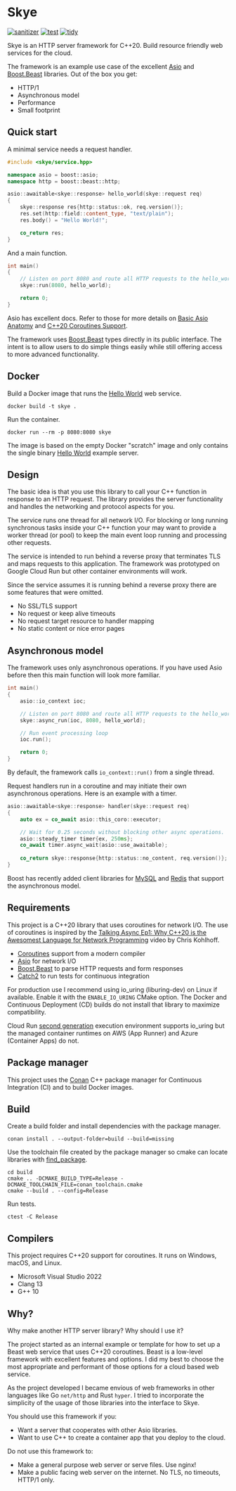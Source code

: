 # Skye

[![sanitizer](https://github.com/luketokheim/skye/actions/workflows/sanitizer.yaml/badge.svg)](https://github.com/luketokheim/skye/actions/workflows/sanitizer.yaml)
[![test](https://github.com/luketokheim/skye/actions/workflows/test.yaml/badge.svg)](https://github.com/luketokheim/skye/actions/workflows/test.yaml)
[![tidy](https://github.com/luketokheim/skye/actions/workflows/tidy.yaml/badge.svg)](https://github.com/luketokheim/skye/actions/workflows/tidy.yaml)

Skye is an HTTP server framework for C++20. Build resource friendly web services
for the cloud.

The framework is an example use case of the excellent [Asio](https://think-async.com/Asio/) and
[Boost.Beast](https://github.com/boostorg/beast) libraries. Out of the box you get:

- HTTP/1
- Asynchronous model
- Performance
- Small footprint

## Quick start

A minimal service needs a request handler.

```cpp
#include <skye/service.hpp>

namespace asio = boost::asio;
namespace http = boost::beast::http;

asio::awaitable<skye::response> hello_world(skye::request req)
{
    skye::response res{http::status::ok, req.version()};
    res.set(http::field::content_type, "text/plain");
    res.body() = "Hello World!";

    co_return res;
}
```

And a main function.

```cpp
int main()
{
    // Listen on port 8080 and route all HTTP requests to the hello_world handler
    skye::run(8080, hello_world);

    return 0;
}
```

Asio has excellent docs. Refer to those for more details on
[Basic Asio Anatomy](https://think-async.com/Asio/asio-1.26.0/doc/asio/overview/basics.html)
and [C++20 Coroutines Support](https://think-async.com/Asio/asio-1.26.0/doc/asio/overview/composition/cpp20_coroutines.html).

The framework uses [Boost.Beast](https://www.boost.org/doc/libs/release/libs/beast/doc/html/index.html)
types directly in its public interface. The intent is to allow users to do simple things easily
while still offering access to more advanced functionality.

## Docker

Build a Docker image that runs the [Hello World](examples/hello.cpp) web service.

```console
docker build -t skye .
```

Run the container.

```console
docker run --rm -p 8080:8080 skye
```

The image is based on the empty Docker "scratch" image and only contains the
single binary [Hello World](examples/hello.cpp) example server.

## Design

The basic idea is that you use this library to call your C++ function in response
to an HTTP request. The library provides the server functionality and handles the
networking and protocol aspects for you.

The service runs one thread for all network I/O. For blocking or long running
synchronous tasks inside your C++ function your may want to provide a worker
thread (or pool) to keep the main event loop running and processing other requests.

The service is intended to run behind a reverse proxy that terminates TLS and
maps requests to this application. The framework was prototyped on Google Cloud
Run but other container environments will work.

Since the service assumes it is running behind a reverse proxy there are some
features that were omitted.

- No SSL/TLS support
- No request or keep alive timeouts
- No request target resource to handler mapping
- No static content or nice error pages

## Asynchronous model

The framework uses only asynchronous operations. If you have used Asio before then
this main function will look more familiar.

```cpp
int main()
{
    asio::io_context ioc;

    // Listen on port 8080 and route all HTTP requests to the hello_world handler
    skye::async_run(ioc, 8080, hello_world);

    // Run event processing loop
    ioc.run();

    return 0;
}
```

By default, the framework calls `io_context::run()` from a single thread.

Request handlers run in a coroutine and may initiate their own asynchronous 
operations. Here is an example with a timer.

```cpp
asio::awaitable<skye::response> handler(skye::request req)
{
    auto ex = co_await asio::this_coro::executor;

    // Wait for 0.25 seconds without blocking other async operations.
    asio::steady_timer timer{ex, 250ms};
    co_await timer.async_wait(asio::use_awaitable);
    
    co_return skye::response{http::status::no_content, req.version()};
}
```

Boost has recently added client libraries for [MySQL](https://github.com/boostorg/mysql)
and [Redis](https://github.com/boostorg/redis) that support the asynchronous model.

## Requirements

This project is a C++20 library that uses coroutines for network I/O. The use
of coroutines is inspired by the [Talking Async Ep1: Why C++20 is the Awesomest
Language for Network Programming](https://youtu.be/icgnqFM-aY4) video by Chris
Kohlhoff.

- [Coroutines](https://en.cppreference.com/w/cpp/language/coroutines) support from a modern compiler
- [Asio](https://think-async.com/Asio/) for network I/O
- [Boost.Beast](https://github.com/boostorg/beast) to parse HTTP requests and form responses
- [Catch2](https://github.com/catchorg/Catch2) to run tests for continuous integration

For production use I recommend using io_uring (liburing-dev) on Linux if available. Enable it with
the `ENABLE_IO_URING` CMake option. The Docker and Continuous Deployment (CD) builds do not
install that library to maximize compatibility.

Cloud Run [second generation](https://cloud.google.com/run/docs/about-execution-environments)
execution environment supports io_uring but the managed container runtimes on
AWS (App Runner) and Azure (Container Apps) do not.

## Package manager

This project uses the [Conan](https://conan.io/) C++ package manager for Continuous Integration
(CI) and to build Docker images.

## Build

Create a build folder and install dependencies with the package manager.

```console
conan install . --output-folder=build --build=missing
```

Use the toolchain file created by the package manager so cmake can locate
libraries with [find_package](https://cmake.org/cmake/help/latest/command/find_package.html).

```console
cd build
cmake .. -DCMAKE_BUILD_TYPE=Release -DCMAKE_TOOLCHAIN_FILE=conan_toolchain.cmake
cmake --build . --config=Release
```

Run tests.

```console
ctest -C Release
```

## Compilers

This project requires C++20 support for coroutines. It runs on Windows, macOS,
and Linux.

- Microsoft Visual Studio 2022
- Clang 13
- G++ 10

## Why?

Why make another HTTP server library? Why should I use it?

The project started as an internal example or template for how to set up a Beast web service
that uses C++20 coroutines. Beast is a low-level framework with excellent features and options.
I did my best to choose the most appropriate and performant of those options for a cloud based web
service.

As the project developed I became envious of web frameworks in other languages like
Go `net/http` and Rust `hyper`. I tried to incorporate the simplicity of the usage of those
libraries into the interface to Skye.

You should use this framework if you:

- Want a server that cooperates with other Asio libraries.
- Want to use C++ to create a container app that you deploy to the cloud.

Do not use this framework to:

- Make a general purpose web server or serve files. Use nginx!
- Make a public facing web server on the internet. No TLS, no timeouts, HTTP/1 only.
